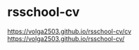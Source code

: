 # rsschool-cv 
https://volga2503.github.io/rsschool-cv/cv  
https://volga2503.github.io/rsschool-cv/
